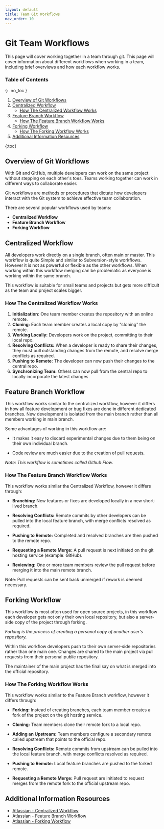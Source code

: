 ```yaml
---
layout: default
title: Team Git Workflows
nav_order: 10
---
```

<!-- prettier-ignore-start -->
# Git Team Workflows
This page will cover working together in a team through git. This page will cover information about different workflows when working in a team, including brief overviews and how each workflow works.


### Table of Contents
{: .no_toc }

1. [Overview of Git Workflows](##Overview-of-Git-Workflows)  
2. [Centralized Workflow](##Centralized-Workflow)   
    - [How The Centralized Workflow Works](###How-The-Centralized-Workflow-Works)
3. [Feature Branch Workflow](##Feature-Branch-Workflow)  
    - [How The Feature Branch Workflow Works](###How-The-Feature-Branch-Workflow-Works)
4. [Forking Workflow](##Forking-Workflow)
    - [How The Forking Workflow Works](###How-The-Forking-Workflow-Works)
5. [Additional Information Resources](##Additional-Information-Resources)  

{:toc}

<!--prettier-ignore-end-->

## Overview of Git Workflows

With Git and GitHub, multiple developers can work on the same project without stepping on each other's toes. Teams working together can work in different ways to collaborate easier. 

Git workflows are methods or procedures that dictate how developers interact with the Git system to achieve effective team collaboration.

There are several popular workflows used by teams:

- __Centralized Workflow__
- __Feature Branch Workflow__
- __Forking Workflow__

## Centralized Workflow
All developers work directly on a single branch, often main or master. This workflow is quite Simple and similar to Subversion-style workflows. However it is not as powerful or flexible as the other workflows. When working within this workflow merging can be problematic as everyone is working within the same branch.

This workflow is suitable for small teams and projects but gets more difficult as the team and project scales bigger. 


### How The Centralized Workflow Works
1. __Initialization:__ One team member creates the repository with an online remote.
2. __Cloning:__ Each team member creates a local copy by "cloning" the remote.
3. __Working Locally:__ Developers work on the project, committing to their local repo.
4. __Resolving Conflicts:__ When a developer is ready to share their changes, they must pull outstanding changes from the remote, and resolve merge conflicts as required.
5. __Pushing to Remote:__ The developer can now push their changes to the central
repo.
6. __Synchronizing Team:__ Others can now pull from the central repo to locally
incorporate the latest changes.

## Feature Branch Workflow

This workflow works similar to the centralized workflow, however it differs in how all feature development or bug fixes are done in different dedicated branches. New development is isolated from the main branch rather than all members working in main branch. 

Some advantages of working in this workflow are:

- It makes it easy to discard experimental changes due to them being on their own individual branch.

- Code review are much easier due to the creation of pull requests.

*Note: This workflow is sometimes called Github Flow.*


### How The Feature Branch Workflow Works
This workflow works similar the Centralized Workflow, however it differs through:

- __Branching:__  New features or fixes are developed locally in a new short-lived branch.

- __Resolving Conflicts:__ Remote commits by other developers can be pulled into the local feature branch, with merge conflicts resolved as required.

- __Pushing to Remote:__ Completed and resolved branches are then pushed to the remote repo.

- __Requesting a Remote Merge:__ A pull request is next initiated on the git hosting service (example: GitHub).

- __Reviewing:__ One or more team members review the pull request before merging it into the main remote branch.

Note: Pull requests can be sent back unmerged if rework is deemed necessary.

## Forking Workflow
This workflow is most often used for open source projects, in this workflow each developer gets not only their own local repository, but also a server-side copy of the project through forking.

*Forking is the process of creating a personal copy of another user's repository.*

Within this workflow developers push to their own server-side repositories rather than one main one. Changes are shared to the main project via pull requests from their personal public repository.

The maintainer of the main project has the final say on what is merged into the official repository.


### How The Forking Workflow Works
This workflow works similar to the Feature Branch workflow, however it differs through:

- __Forking:__ Instead of creating branches, each team member creates a fork of the project on the git hosting service.

- __Cloning:__ Team members clone their remote fork to a local repo.

- __Adding an Upstream:__ Team members configure a secondary remote called upstream that points to the official repo.

- __Resolving Conflicts:__ Remote commits from upstream can be pulled into the local feature branch, with merge conflicts resolved as required.

- __Pushing to Remote:__ Local feature branches are pushed to the forked remote.

- __Requesting a Remote Merge:__ Pull request are initiated to request merges from the remote fork to the official upstream repo.

## Additional Information Resources
- [Atlassian - Centralized Workflow](https://www.atlassian.com/git/tutorials/comparing-workflows#centralized-workflow)
- [Atlassian - Feature Branch Workflow](https://www.atlassian.com/git/tutorials/comparing-workflows/feature-branch-workflow)
- [Atlassian - Forking Workflow](https://www.atlassian.com/git/tutorials/comparing-workflows/forking-workflow)

